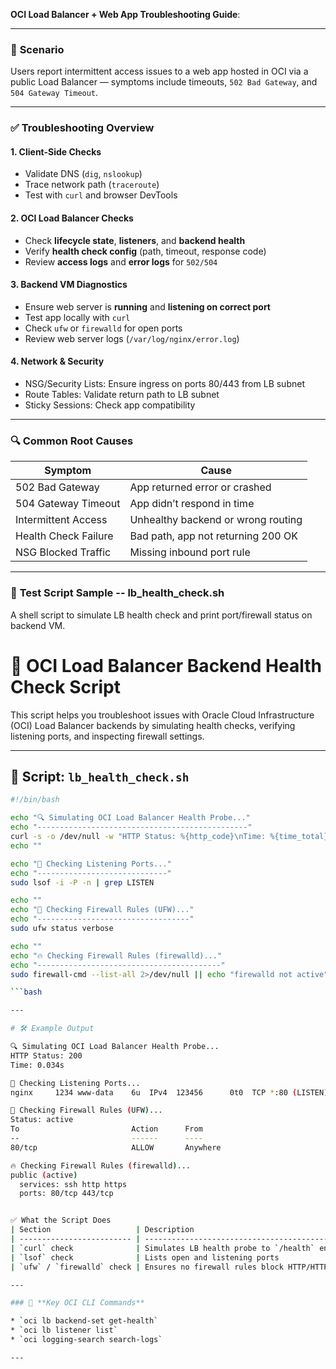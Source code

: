 **OCI Load Balancer + Web App Troubleshooting Guide**:

---

### 🧩 **Scenario**

Users report intermittent access issues to a web app hosted in OCI via a public Load Balancer — symptoms include timeouts, `502 Bad Gateway`, and `504 Gateway Timeout`.

---

### ✅ **Troubleshooting Overview**

#### 1. **Client-Side Checks**

* Validate DNS (`dig`, `nslookup`)
* Trace network path (`traceroute`)
* Test with `curl` and browser DevTools

#### 2. **OCI Load Balancer Checks**

* Check **lifecycle state**, **listeners**, and **backend health**
* Verify **health check config** (path, timeout, response code)
* Review **access logs** and **error logs** for `502/504`

#### 3. **Backend VM Diagnostics**

* Ensure web server is **running** and **listening on correct port**
* Test app locally with `curl`
* Check `ufw` or `firewalld` for open ports
* Review web server logs (`/var/log/nginx/error.log`)

#### 4. **Network & Security**

* NSG/Security Lists: Ensure ingress on ports 80/443 from LB subnet
* Route Tables: Validate return path to LB subnet
* Sticky Sessions: Check app compatibility

---

### 🔍 **Common Root Causes**

| Symptom              | Cause                              |
| -------------------- | ---------------------------------- |
| 502 Bad Gateway      | App returned error or crashed      |
| 504 Gateway Timeout  | App didn’t respond in time         |
| Intermittent Access  | Unhealthy backend or wrong routing |
| Health Check Failure | Bad path, app not returning 200 OK |
| NSG Blocked Traffic  | Missing inbound port rule          |

---

### 🧪 **Test Script Sample** -- lb_health_check.sh

A shell script to simulate LB health check and print port/firewall status on backend VM.

# 🔧 OCI Load Balancer Backend Health Check Script

This script helps you troubleshoot issues with Oracle Cloud Infrastructure (OCI) Load Balancer backends by simulating health checks, verifying listening ports, and inspecting firewall settings.

---

## 🧪 Script: `lb_health_check.sh`

```bash
#!/bin/bash

echo "🔍 Simulating OCI Load Balancer Health Probe..."
echo "-----------------------------------------------"
curl -s -o /dev/null -w "HTTP Status: %{http_code}\nTime: %{time_total}s\n" http://localhost/health
echo ""

echo "📡 Checking Listening Ports..."
echo "-----------------------------"
sudo lsof -i -P -n | grep LISTEN

echo ""
echo "🧱 Checking Firewall Rules (UFW)..."
echo "----------------------------------"
sudo ufw status verbose

echo ""
echo "🔥 Checking Firewall Rules (firewalld)..."
echo "-----------------------------------------"
sudo firewall-cmd --list-all 2>/dev/null || echo "firewalld not active"

```bash

---

# 🛠️ Example Output

🔍 Simulating OCI Load Balancer Health Probe...
HTTP Status: 200
Time: 0.034s

📡 Checking Listening Ports...
nginx     1234 www-data    6u  IPv4  123456      0t0  TCP *:80 (LISTEN)

🧱 Checking Firewall Rules (UFW)...
Status: active
To                         Action      From
--                         ------      ----
80/tcp                     ALLOW       Anywhere

🔥 Checking Firewall Rules (firewalld)...
public (active)
  services: ssh http https
  ports: 80/tcp 443/tcp


✅ What the Script Does
| Section                   | Description                                     |
| ------------------------- | ----------------------------------------------- |
| `curl` check              | Simulates LB health probe to `/health` endpoint |
| `lsof` check              | Lists open and listening ports                  |
| `ufw` / `firewalld` check | Ensures no firewall rules block HTTP/HTTPS      |

---

### 📘 **Key OCI CLI Commands**

* `oci lb backend-set get-health`
* `oci lb listener list`
* `oci logging-search search-logs`

---

